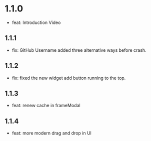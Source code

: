 # 1.1.0

- feat: Introduction Video

## 1.1.1

- fix: GitHub Username added three alternative ways before crash.

## 1.1.2

- fix: fixed the new widget add button running to the top.

## 1.1.3

- feat: renew cache in frameModal

## 1.1.4

- feat: more modern drag and drop in UI